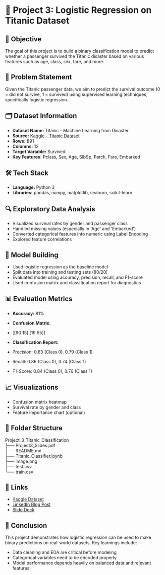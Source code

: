 # 🚢 Project 3: Logistic Regression on Titanic Dataset

## 📌 Objective
The goal of this project is to build a binary classification model to predict whether a passenger survived the Titanic disaster based on various features such as age, class, sex, fare, and more.

## 🧠 Problem Statement
Given the Titanic passenger data, we aim to predict the survival outcome (0 = did not survive, 1 = survived) using supervised learning techniques, specifically logistic regression.

## 🗂️ Dataset Information
- **Dataset Name:** Titanic - Machine Learning from Disaster
- **Source:** [Kaggle - Titanic Dataset](https://www.kaggle.com/competitions/titanic/data)
- **Rows:** 891  
- **Columns:** 12  
- **Target Variable:** Survived  
- **Key Features:** Pclass, Sex, Age, SibSp, Parch, Fare, Embarked

## 🛠️ Tech Stack
- **Language:** Python 3
- **Libraries:** pandas, numpy, matplotlib, seaborn, scikit-learn

## 🔍 Exploratory Data Analysis
- Visualized survival rates by gender and passenger class
- Handled missing values (especially in 'Age' and 'Embarked')
- Converted categorical features into numeric using Label Encoding
- Explored feature correlations

## 🧪 Model Building
- Used logistic regression as the baseline model
- Split data into training and testing sets (80/20)
- Evaluated model using accuracy, precision, recall, and F1-score
- Used confusion matrix and classification report for diagnostics

## 📊 Evaluation Metrics
- **Accuracy:** 81%
- **Confusion Matrix:**
- [[90 15] [19 55]]

- **Classification Report:**
- Precision: 0.83 (Class 0), 0.79 (Class 1)
- Recall: 0.86 (Class 0), 0.74 (Class 1)
- F1-Score: 0.84 (Class 0), 0.76 (Class 1)

## 📈 Visualizations
- Confusion matrix heatmap  
- Survival rate by gender and class  
- Feature importance chart (optional)  

## 📁 Folder Structure

Project_3_Titanic_Classification  
├── Project3_Slides.pdf  
├── README.md  
├── Titanic_Classifier.ipynb  
├── image.png  
├── test.csv  
└── train.csv  


## 📎 Links
- [Kaggle Dataset](https://www.kaggle.com/competitions/titanic)
- [LinkedIn Blog Post](#)
- [Slide Deck](#)

## 📌 Conclusion
This project demonstrates how logistic regression can be used to make binary predictions on real-world datasets. Key learnings include:
- Data cleaning and EDA are critical before modeling
- Categorical variables need to be encoded properly
- Model performance depends heavily on balanced data and relevant features

